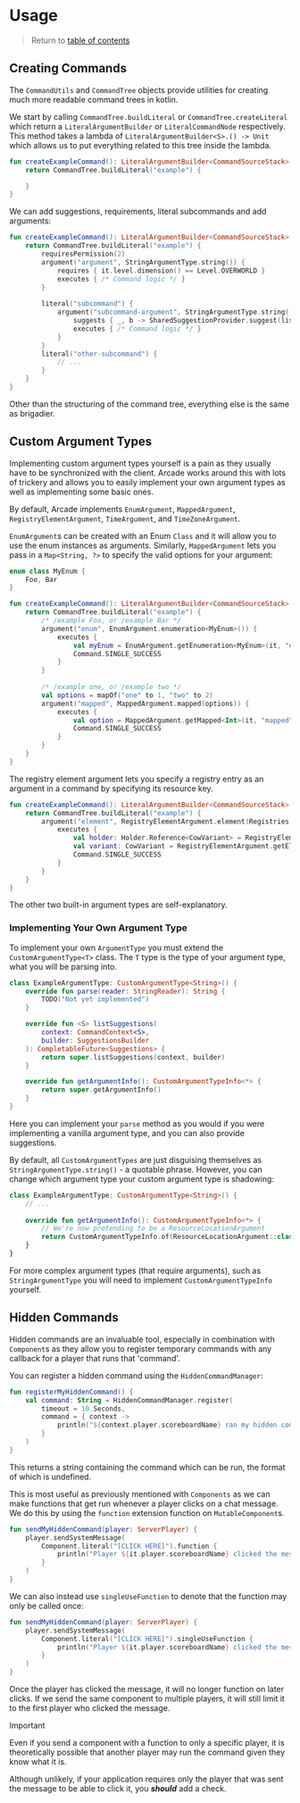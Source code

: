 # Usage

> Return to [table of contents](getting-started.md)

## Creating Commands

The `CommandUtils` and `CommandTree` objects provide utilities for creating 
much more readable command trees in kotlin.

We start by calling `CommandTree.buildLiteral` or `CommandTree.createLiteral`
which return a `LiteralArgumentBuilder` or `LiteralCommandNode` respectively.
This method takes a lambda of `LiteralArgumentBuilder<S>.() -> Unit` which
allows us to put everything related to this tree inside the lambda.

```kotlin
fun createExampleCommand(): LiteralArgumentBuilder<CommandSourceStack> {
    return CommandTree.buildLiteral("example") {

    }
}
```

We can add suggestions, requirements, literal subcommands and add arguments:
```kotlin
fun createExampleCommand(): LiteralArgumentBuilder<CommandSourceStack> {
    return CommandTree.buildLiteral("example") {
        requiresPermission(2)
        argument("argument", StringArgumentType.string()) {
            requires { it.level.dimension() == Level.OVERWORLD }
            executes { /* Command logic */ }
        }
        
        literal("subcommand") {
            argument("subcommand-argument", StringArgumentType.string()) {
                suggests { _, b -> SharedSuggestionProvider.suggest(listOf("a", "b", "c"), b) }
                executes { /* Command logic */ }
            }
        }
        literal("other-subcommand") {
            // ...
        }
    }
}
```
Other than the structuring of the command tree, everything else is the same as
brigadier.

## Custom Argument Types

Implementing custom argument types yourself is a pain as they usually have
to be synchronized with the client. Arcade works around this with lots of
trickery and allows you to easily implement your own argument types as
well as implementing some basic ones.

By default, Arcade implements `EnumArgument`, `MappedArgument`, 
`RegistryElementArgument`, `TimeArgument`, and `TimeZoneArgument`.

`EnumArgument`s can be created with an Enum `Class` and it will
allow you to use the enum instances as arguments. Similarly,
`MappedArgument` lets you pass in a `Map<String, ?>` to specify the valid
options for your argument:

```kotlin
enum class MyEnum {
    Foo, Bar
}

fun createExampleCommand(): LiteralArgumentBuilder<CommandSourceStack> {
    return CommandTree.buildLiteral("example") {
        /* /example Foo, or /example Bar */
        argument("enum", EnumArgument.enumeration<MyEnum>()) {
            executes { 
                val myEnum = EnumArgument.getEnumeration<MyEnum>(it, "enum")
                Command.SINGLE_SUCCESS
            }
        }
        
        /* /example one, or /example two */
        val options = mapOf("one" to 1, "two" to 2)
        argument("mapped", MappedArgument.mapped(options)) {
            executes { 
                val option = MappedArgument.getMapped<Int>(it, "mapped")
                Command.SINGLE_SUCCESS
            }
        }
    }
}
```

The registry element argument lets you specify a registry entry as an argument
in a command by specifying its resource key.

```kotlin
fun createExampleCommand(): LiteralArgumentBuilder<CommandSourceStack> {
    return CommandTree.buildLiteral("example") {
        argument("element", RegistryElementArgument.element(Registries.COW_VARIANT)) {
            executes {
                val holder: Holder.Reference<CowVariant> = RegistryElementArgument.getHolder(it, "element")
                val variant: CowVariant = RegistryElementArgument.getElement(it, "element")
                Command.SINGLE_SUCCESS
            }
        }
    }
}
```

The other two built-in argument types are self-explanatory. 

### Implementing Your Own Argument Type

To implement your own `ArgumentType` you must extend the `CustomArgumentType<T>`
class. The `T` type is the type of your argument type, what you will be parsing into.

```kotlin
class ExampleArgumentType: CustomArgumentType<String>() {
    override fun parse(reader: StringReader): String {
        TODO("Not yet implemented")
    }

    override fun <S> listSuggestions(
        context: CommandContext<S>,
        builder: SuggestionsBuilder
    ): CompletableFuture<Suggestions> {
        return super.listSuggestions(context, builder)
    }

    override fun getArgumentInfo(): CustomArgumentTypeInfo<*> {
        return super.getArgumentInfo()
    }
}
```

Here you can implement your `parse` method as you would if you were implementing
a vanilla argument type, and you can also provide suggestions.

By default, all `CustomArgumentTypes` are just disguising themselves as
`StringArgumentType.string()` - a quotable phrase. However, you can change
which argument type your custom argument type is shadowing:

```kotlin
class ExampleArgumentType: CustomArgumentType<String>() {
    // ...
    
    override fun getArgumentInfo(): CustomArgumentTypeInfo<*> {
        // We're now pretending to be a ResourceLocationArgument
        return CustomArgumentTypeInfo.of(ResourceLocationArgument::class.java)
    }
}
```

For more complex argument types (that require arguments), such as `StringArgumentType`
you will need to implement `CustomArgumentTypeInfo` yourself.

## Hidden Commands

Hidden commands are an invaluable tool, especially in combination with
`Component`s as they allow you to register temporary commands with any
callback for a player that runs that 'command'.

You can register a hidden command using the `HiddenCommandManager`:
```kotlin
fun registerMyHiddenCommand() {
    val command: String = HiddenCommandManager.register(
        timeout = 10.Seconds,
        command = { context ->
            println("${context.player.scoreboardName} ran my hidden command!")
        }
    )
}
```
This returns a string containing the command which can be run, the
format of which is undefined.

This is most useful as previously mentioned with `Components` as we can
make functions that get run whenever a player clicks on a chat message.
We do this by using the `function` extension function on `MutableComponent`s.

```kotlin
fun sendMyHiddenCommand(player: ServerPlayer) {
    player.sendSystemMessage(
        Component.literal("[CLICK HERE]").function {
            println("Player ${it.player.scoreboardName} clicked the message!")
        }
    )
}
```

We can also instead use `singleUseFunction` to denote that the function may
only be called once:
```kotlin
fun sendMyHiddenCommand(player: ServerPlayer) {
    player.sendSystemMessage(
        Component.literal("[CLICK HERE]").singleUseFunction {
            println("Player ${it.player.scoreboardName} clicked the message!")
        }
    )
}
```
Once the player has clicked the message, it will no longer function on later clicks.
If we send the same component to multiple players, it will still limit it to
the first player who clicked the message.

> [!IMPORTANT]
> Even if you send a component with a function to only a specific player, it is
> theoretically possible that another player may run the command given they know
> what it is.
> 
> Although unlikely, if your application requires only the player that was sent
> the message to be able to click it, you ***should*** add a check.